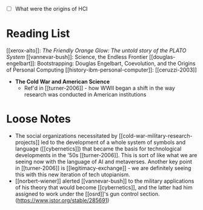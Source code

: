 - [ ] What were the origins of HCI
# Reading List
[[xerox-alto]]: _The Friendly Orange Glow: The untold story of the PLATO System_
[[vannevar-bush]]: Science, the Endless Frontier
[[douglas-engelbart]]: Bootstrapping: Douglas Engelbart, Coevolution, and the Origins of Personal Computing
[[history-ibm-personal-computer]]: [[ceruzzi-2003]]
- **The Cold War and American Science**
	- Ref'd in [[turner-2006]] - how WWII began a shift in the way research was conducted in American institutions

# Loose Notes
- The social organizations necessitated by [[cold-war-military-research-projects]] led to the development of a whole system of symbols and language ([[cybernetics]]) that became the basis for technological developments in the '50s [[turner-2006]]. This is sort of like what we are seeing now with the language of AI and metaverses. Another key point in [[turner-2006]] is [[legitimacy-exchange]] - we are definitely seeing this with this new iteration of tech utopianism.
- [[norbert-wiener]] alerted [[vannevar-bush]] to the military applications of his theory that would become [[cybernetics]], and the latter had him assigned to work under the [[osrd]]'s gun control section. (https://www.jstor.org/stable/285691)